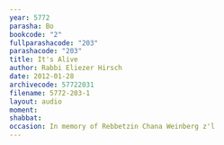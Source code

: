 ```yaml
---
year: 5772
parasha: Bo
bookcode: "2"
fullparashacode: "203"
parashacode: "203"
title: It's Alive
author: Rabbi Eliezer Hirsch
date: 2012-01-28
archivecode: 57722031
filename: 5772-203-1
layout: audio
moment: 
shabbat: 
occasion: In memory of Rebbetzin Chana Weinberg z'l
---
```

